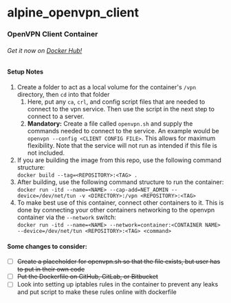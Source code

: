 # alpine_openvpn_client
### OpenVPN Client Container

###### Get it now on [Docker Hub!](https://hub.docker.com/r/jsayler/alpine_openvpn_client/)

#### Setup Notes

1. Create a folder to act as a local volume for the container's `/vpn` directory, then `cd` into that folder
	1. Here, put any `ca`, `crl`, and config script files that are needed to connect to the vpn service. Then use the script in the next step to connect to a server.
	2. **Mandatory:** Create a file called `openvpn.sh` and supply the commands needed to connect to the service. An example would be `openvpn --config <CLIENT CONFIG FILE>`. This allows for maximum flexibility. Note that the service will not run as intended if this file is not included.
2. If you are building the image from this repo, use the following command structure:<br>`docker build --tag=<REPOSITORY>:<TAG> .`
3. After building, use the following command structure to run the container:<br>`docker run -itd --name=<NAME> --cap-add=NET_ADMIN --device=/dev/net/tun -v <DIRECTORY>:/vpn <REPOSITORY>:<TAG>`
4. To make best use of this container, connect other containers to it. This is done by connecting your other containers networking to the openvpn container via the `--network` switch:<br>`docker run -itd --name=<NAME> --network=container:<CONTAINER NAME> --device=/dev/net/tun <REPOSITORY>:<TAG> <command>`

#### Some changes to consider:
	
- [ ] ~~Create a placeholder for openvpn.sh so that the file exists, but user has to put in their own code~~
- [ ] ~~Put the Dockerfile on GitHub, GitLab, or Bitbucket~~
- [ ] Look into setting up iptables rules in the container to prevent any leaks and put script to make these rules online with dockerfile

